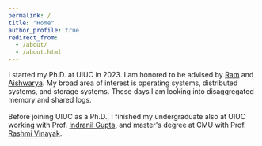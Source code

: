 ```yaml
---
permalink: /
title: "Home"
author_profile: true
redirect_from: 
  - /about/
  - /about.html
---
```


I started my Ph.D. at UIUC in 2023. I am honored to be advised by [Ram](https://ramalagappan.github.io/) and [Aishwarya](https://aishwaryaganesan.github.io/). My broad area of interest is operating systems, distributed systems, and storage systems. These days I am looking into disaggregated memory and shared logs.\
\
Before joining UIUC as a Ph.D., I finished my undergraduate also at UIUC working with Prof. [Indranil Gupta](https://indy.cs.illinois.edu/), and master's degree at CMU with Prof. [Rashmi Vinayak](https://www.cs.cmu.edu/~rvinayak/).

